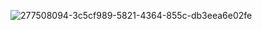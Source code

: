 ![277508094-3c5cf989-5821-4364-855c-db3eea6e02fe](https://github.com/AleksPLT/HW_3.1_Docker/assets/136965264/8ce687e4-a9ee-4b71-ac18-c09fd0713a52)
